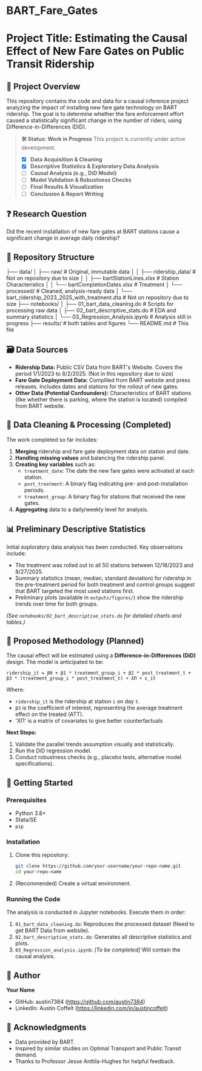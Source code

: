 # BART_Fare_Gates

# Project Title: Estimating the Causal Effect of New Fare Gates on Public Transit Ridership

## 📖 Project Overview

This repository contains the code and data for a causal inference project analyzing the impact of installing new fare gate technology on BART ridership. The goal is to determine whether the fare enforcement effort caused a statistically significant change in the number of riders, using Difference-in-Differences (DiD).

> **🛠️ Status: Work in Progress**
> This project is currently under active development.
> - [x] **Data Acquisition & Cleaning**
> - [x] **Descriptive Statistics & Exploratory Data Analysis**
> - [ ] **Causal Analysis (e.g., DiD Model)**
> - [ ] **Model Validation & Robustness Checks**
> - [ ] **Final Results & Visualization**
> - [ ] **Conclusion & Report Writing**

## ❓ Research Question

Did the recent installation of new fare gates at BART stations cause a significant change in average daily ridership?

## 📁 Repository Structure

├── data/
│ ├── raw/ # Original, immutable data
│ │ ├── ridership_data/ # Not on repository due to size
│ │ ├── bartStationLines.xlsx # Station Characteristics
│ │ └── bartCompletionDates.xlsx # Treatment
│ └── processed/ # Cleaned, analysis-ready data
│ └── bart_ridership_2023_2025_with_treatment.dta # Not on repository due to size
├── notebooks/
│ ├── 01_bart_data_cleaning.do # Scripts for processing raw data
│ ├── 02_bart_descriptive_stats.do # EDA and summary statistics
│ └── 03_Regression_Analysis.ipynb # Analysis still in progress
├── results/ # both tables and figures
└── README.md # This file

## 🗃️ Data Sources

*   **Ridership Data:** Public CSV Data from BART's Website. Covers the period 1/1/2023 to 8/2/2025. (Not in this repository due to size)
*   **Fare Gate Deployment Data:** Compliled from BART website and press releases. Includes dates and stations for the rollout of new gates.
*   **Other Data (Potential Confounders):** Characteristics of BART stations (like whether there is parking, where the station is located) compiled from BART website.

## 🧹 Data Cleaning & Processing (Completed)

The work completed so far includes:
1.  **Merging** ridership and fare gate deployment data on station and date.
2.  **Handling missing values** and balancing the ridership panel.
3.  **Creating key variables** such as:
    *   `treatment_date`: The date the new fare gates were activated at each station.
    *   `post_treatment`: A binary flag indicating pre- and post-installation periods.
    *   `treatment_group`: A binary flag for stations that received the new gates.
4.  **Aggregating** data to a daily/weekly level for analysis.

## 📊 Preliminary Descriptive Statistics

Initial exploratory data analysis has been conducted. Key observations include:
*   The treatment was rolled out to all 50 stations between 12/18/2023 and 8/27/2025.
*   Summary statistics (mean, median, standard deviation) for ridership in the pre-treatment period for both treatment and control groups suggest that BART targeted the most used stations first.
*   Preliminary plots (available in `outputs/figures/`) show the ridership trends over time for both groups.

*(See `notebooks/02_bart_descriptive_stats.do` for detailed charts and tables.)*

## 🔬 Proposed Methodology (Planned)

The causal effect will be estimated using a **Difference-in-Differences (DiD)** design. The model is anticipated to be:

`ridership_it = β0 + β1 * treatment_group_i + β2 * post_treatment_t + β3 * (treatment_group_i * post_treatment_t) + XΠ + ε_it`

Where:
*   `ridership_it` is the ridership at station `i` on day `t`.
*   `β3` is the coefficient of interest, representing the average treatment effect on the treated (ATT).
*   'XΠ' is a matrix of covariates to give better counterfactuals

**Next Steps:**
1.  Validate the parallel trends assumption visually and statistically.
2.  Run the DiD regression model.
3.  Conduct robustness checks (e.g., placebo tests, alternative model specifications).

## 🚀 Getting Started

### Prerequisites

*   Python 3.8+
*   Stata/SE
*   `pip`

### Installation

1.  Clone this repository:
    ```bash
    git clone https://github.com/your-username/your-repo-name.git
    cd your-repo-name
    ```
2.  (Recommended) Create a virtual environment.

### Running the Code

The analysis is conducted in Jupyter notebooks. Execute them in order:
1.  `01_bart_data_cleaning.do`: Reproduces the processed dataset (Need to get BART Data from website).
2.  `02_bart_descriptive_stats.do`: Generates all descriptive statistics and plots.
3.  `03_Regression_analysis.ipynb`: *[To be completed]* Will contain the causal analysis.

## 👤 Author

**Your Name**
*   GitHub: austin7384 (https://github.com/austin7384)
*   LinkedIn: Austin Coffelt (https://linkedin.com/in/austincoffelt)


## 🙏 Acknowledgments

*   Data provided by BART.
*   Inspired by similar studies on Optimal Transport and Public Transit demand.
*   Thanks to Professor Jesse Anttila-Hughes for helpful feedback.
